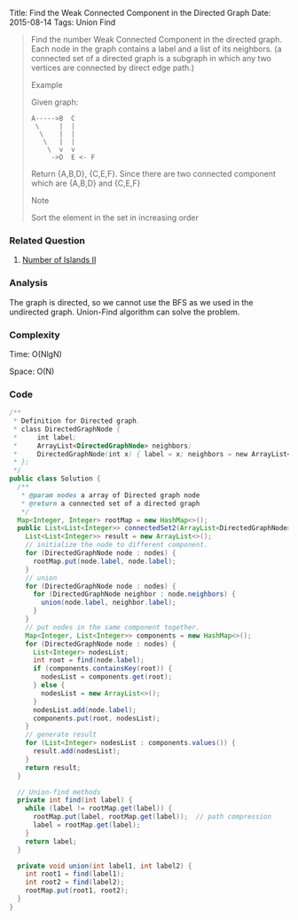 Title: Find the Weak Connected Component in the Directed Graph
Date: 2015-08-14
Tags: Union Find

> Find the number Weak Connected Component in the directed graph. Each node in the graph contains a label and a list of its neighbors. (a connected set of a directed graph is a subgraph in which any two vertices are connected by direct edge path.)
>
> Example
>
> Given graph:
>
>     A----->B  C
>      \     |  | 
>       \    |  |
>        \   |  |
>         \  v  v
>          ->D  E <- F
>
> Return {A,B,D}, {C,E,F}. Since there are two connected component which are {A,B,D} and {C,E,F}
>
> Note
>
> Sort the element in the set in increasing order

### Related Question
1. [Number of Islands II](http://wxx5433.github.io/number-of-islands.html)

### Analysis
The graph is directed, so we cannot use the BFS as we used in the undirected graph. Union-Find algorithm can solve the problem. 

### Complexity
Time: O(NlgN)

Space: O(N)

### Code
```java
/**
 * Definition for Directed graph.
 * class DirectedGraphNode {
 *     int label;
 *     ArrayList<DirectedGraphNode> neighbors;
 *     DirectedGraphNode(int x) { label = x; neighbors = new ArrayList<DirectedGraphNode>(); }
 * };
 */
public class Solution {
  /**
   * @param nodes a array of Directed graph node
   * @return a connected set of a directed graph
   */
  Map<Integer, Integer> rootMap = new HashMap<>();
  public List<List<Integer>> connectedSet2(ArrayList<DirectedGraphNode> nodes) {
    List<List<Integer>> result = new ArrayList<>();
    // initialize the node to different component.
    for (DirectedGraphNode node : nodes) {
      rootMap.put(node.label, node.label);
    }
    // union
    for (DirectedGraphNode node : nodes) {
      for (DirectedGraphNode neighbor : node.neighbors) {
        union(node.label, neighbor.label);
      }
    }
    // put nodes in the same component together.
    Map<Integer, List<Integer>> components = new HashMap<>();
    for (DirectedGraphNode node : nodes) {
      List<Integer> nodesList;
      int root = find(node.label);
      if (components.containsKey(root)) {
        nodesList = components.get(root);
      } else {
        nodesList = new ArrayList<>();
      }
      nodesList.add(node.label);
      components.put(root, nodesList);
    }
    // generate result
    for (List<Integer> nodesList : components.values()) {
      result.add(nodesList);
    }
    return result;
  }

  // Union-find methods
  private int find(int label) {
    while (label != rootMap.get(label)) {
      rootMap.put(label, rootMap.get(label));  // path compression
      label = rootMap.get(label);
    }
    return label;
  }

  private void union(int label1, int label2) {
    int root1 = find(label1);
    int root2 = find(label2);
    rootMap.put(root1, root2);
  }
}
```
